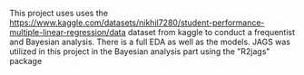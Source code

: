 This project uses uses the https://www.kaggle.com/datasets/nikhil7280/student-performance-multiple-linear-regression/data dataset from kaggle to conduct a frequentist and Bayesian analysis. There is a full EDA as well as the models. JAGS was utilized in this project in the Bayesian analysis part using the "R2jags" package
